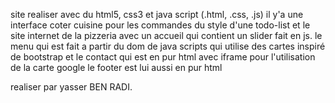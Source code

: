 site realiser avec du html5, css3 et java script (.html, .css, .js)
il y'a une interface coter cuisine pour les commandes du style d'une todo-list 
et le site internet de la pizzeria avec un accueil qui contient un slider fait en js.
le menu qui est fait a partir du dom de java scripts qui utilise des cartes inspiré de bootstrap
et le contact qui est en pur html avec iframe pour l'utilisation de la carte google
le footer est lui aussi en pur html 

realiser par yasser BEN RADI.

